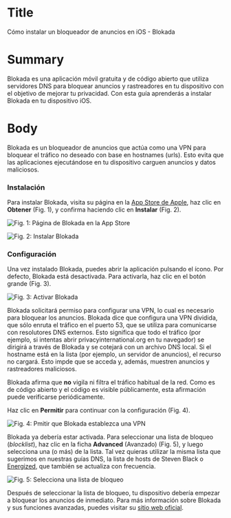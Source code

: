 # Title #
Cómo instalar un bloqueador de anuncios en iOS - Blokada

# Summary #
Blokada es una aplicación móvil gratuita y de código abierto que utiliza servidores DNS para bloquear anuncios y rastreadores en tu dispositivo con el objetivo de mejorar tu privacidad. Con esta guía aprenderás a instalar Blokada en tu dispositivo iOS.

# Body #
Blokada es un bloqueador de anuncios que actúa como una VPN para bloquear el tráfico no deseado con base en hostnames (urls). Esto evita que las aplicaciones ejecutándose en tu dispositivo carguen anuncios y datos maliciosos.

### Instalación ###

Para instalar Blokada, visita su página en la [App Store de Apple][1], haz clic en **Obtener** (Fig. 1), y confirma haciendo clic en **Instalar** (Fig. 2).

![Fig. 1: Página de Blokada en la App Store](../../images/ios/blockada-app-store.jpg?raw=true)

![Fig. 2: Instalar Blokada](../../images/ios/blockada-install.png?raw=true)

### Configuración ###
Una vez instalado Blokada, puedes abrir la aplicación pulsando el ícono. Por defecto, Blokada está desactivada. Para activarla, haz clic en el botón grande (Fig. 3).

![Fig. 3: Activar Blokada](../../images/ios/blockada-enable.jpg?raw=true)

Blokada solicitará permiso para configurar una VPN, lo cual es necesario para bloquear los anuncios. Blokada dice que configura una VPN dividida, que sólo enruta el tráfico en el puerto 53, que se utiliza para comunicarse con resolutores DNS externos. Esto significa que todo el tráfico (por ejemplo, si intentas abrir privacyinternational.org en tu navegador) se dirigirá a través de Blokada y se cotejará con un archivo DNS local. Si el hostname está en la lista (por ejemplo, un servidor de anuncios), el recurso no cargará. Esto impde que se acceda y, además, muestren anuncios y rastreadores maliciosos.

Blokada afirma que **no** vigila ni filtra el tráfico habitual de la red. Como es de código abierto y el código es visible públicamente, esta afirmación puede verificarse periódicamente.

Haz clic en **Permitir** para continuar con la configuración (Fig. 4). 

![Fig. 4: Pmitir que Blokada establezca una VPN](../../images/ios/blockada-vpn.jpg?raw=true)

Blokada ya debería estar activada. Para seleccionar una lista de bloqueo (*blocklist*), haz clic en la ficha **Advanced** (Avanzado) (Fig. 5), y luego selecciona una (o más) de la lista. Tal vez quieras utilizar la misma lista que sugerimos en nuestras guías DNS, la lista de hosts de Steven Black o [Energized](https://github.com/EnergizedProtection/block), que también se actualiza con frecuencia. 

![Fig. 5: Selecciona una lista de bloqueo](../../images/ios/blockada-lists.jpg?raw=true)

Después de seleccionar la lista de bloqueo, tu dispositivo debería empezar a bloquear los anuncios de inmediato. Para más información sobre Blokada y sus funciones avanzadas, puedes visitar su [sitio web oficial][2].

[1]: https://apps.apple.com/us/app/blokada/id1508341781

[2]: https://blokada.org/
